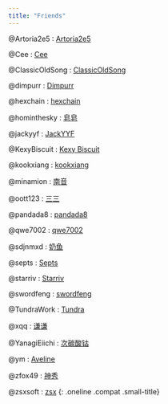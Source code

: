 ```yaml
---
title: "Friends"
---
```


@Artoria2e5
: [Artoria2e5](https://github.com/Artoria2e5)

@Cee
: [Cee](http://cee.moe/)

@ClassicOldSong
: [ClassicOldSong](https://ccoooss.com/)

@dimpurr
: [Dimpurr](http://dimpurr.com/)

@hexchain
: [hexchain](https://hexchain.org/)

@hominthesky
: [皂皂](http://zzao.im/)

@jackyyf
: [JackYYF](https://jackyyf.com/)

@KexyBiscuit
: [Kexy Biscuit](https://github.com/KexyBiscuit)

@kookxiang
: [kookxiang](https://ikk.me/)

@minamion
: [南音](https://www.minamion.com/)

@oott123
: [三三](http://oott123.com/)

@pandada8
: [pandada8](https://github.com/pandada8)

@qwe7002
: [qwe7002](https://qwe7002.com/)

@sdjnmxd
: [奶鱼](https://mxd.moe/)

@septs
: [Septs](https://septs.pw/)

@starriv
: [Starriv](https://starriv.com/)

@swordfeng
: [swordfeng](https://swordfeng.github.io/)

@TundraWork
: [Tundra](https://railgun.im/)

@xqq
: [谦谦](http://xqq.im/)

@YanagiEiichi
: [次碳酸钴](https://www.web-tinker.com/)

@ym
: [Aveline](https://blog.swan.im/)

@zfox49
: [神秀](https://49.gs/)

@zsxsoft
: [zsx](https://www.zsxsoft.com/)
{: .oneline .compat .small-title}
